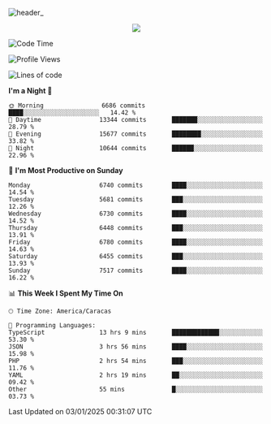 ![header_](https://github.com/user-attachments/assets/4010d822-ccdc-4198-b608-18c773338d18)


<p align="center">
  <a href="http://www.github.com/thevacs">
    <img src="https://github-readme-streak-stats.herokuapp.com/?user=thevacs&stroke=ffffff&background=1c1917&ring=0891b2&fire=0891b2&currStreakNum=ffffff&currStreakLabel=0891b2&sideNums=ffffff&sideLabels=ffffff&dates=ffffff&hide_border=true" />
  </a>
</p>

<!--START_SECTION:waka-->
![Code Time](http://img.shields.io/badge/Code%20Time-3%2C294%20hrs%2055%20mins-blue)

![Profile Views](http://img.shields.io/badge/Profile%20Views-0-blue)

![Lines of code](https://img.shields.io/badge/From%20Hello%20World%20I%27ve%20Written-5.3%20million%20lines%20of%20code-blue)

**I'm a Night 🦉** 

```text
🌞 Morning                6686 commits        ████░░░░░░░░░░░░░░░░░░░░░   14.42 % 
🌆 Daytime                13344 commits       ███████░░░░░░░░░░░░░░░░░░   28.79 % 
🌃 Evening                15677 commits       ████████░░░░░░░░░░░░░░░░░   33.82 % 
🌙 Night                  10644 commits       ██████░░░░░░░░░░░░░░░░░░░   22.96 % 
```
📅 **I'm Most Productive on Sunday** 

```text
Monday                   6740 commits        ████░░░░░░░░░░░░░░░░░░░░░   14.54 % 
Tuesday                  5681 commits        ███░░░░░░░░░░░░░░░░░░░░░░   12.26 % 
Wednesday                6730 commits        ████░░░░░░░░░░░░░░░░░░░░░   14.52 % 
Thursday                 6448 commits        ███░░░░░░░░░░░░░░░░░░░░░░   13.91 % 
Friday                   6780 commits        ████░░░░░░░░░░░░░░░░░░░░░   14.63 % 
Saturday                 6455 commits        ███░░░░░░░░░░░░░░░░░░░░░░   13.93 % 
Sunday                   7517 commits        ████░░░░░░░░░░░░░░░░░░░░░   16.22 % 
```


📊 **This Week I Spent My Time On** 

```text
🕑︎ Time Zone: America/Caracas

💬 Programming Languages: 
TypeScript               13 hrs 9 mins       █████████████░░░░░░░░░░░░   53.30 % 
JSON                     3 hrs 56 mins       ████░░░░░░░░░░░░░░░░░░░░░   15.98 % 
PHP                      2 hrs 54 mins       ███░░░░░░░░░░░░░░░░░░░░░░   11.76 % 
YAML                     2 hrs 19 mins       ██░░░░░░░░░░░░░░░░░░░░░░░   09.42 % 
Other                    55 mins             █░░░░░░░░░░░░░░░░░░░░░░░░   03.73 % 
```


 Last Updated on 03/01/2025 00:31:07 UTC
<!--END_SECTION:waka-->
